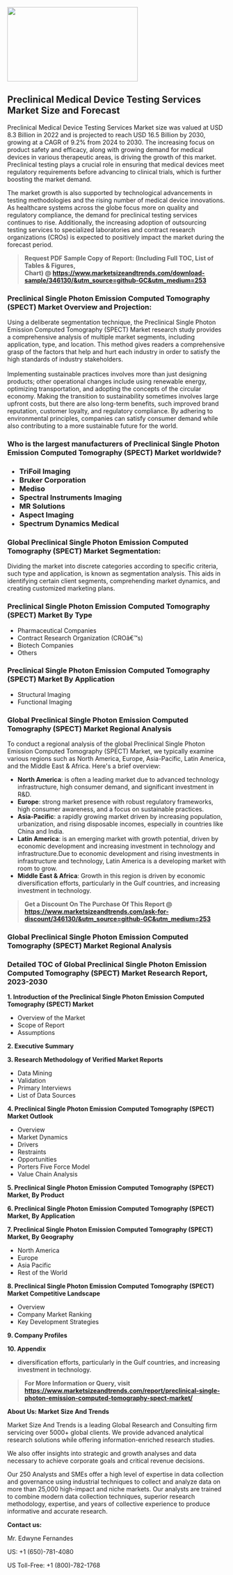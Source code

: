 <p><img class="alignnone size-medium wp-image-20088" src="https://ffe5etoiles.com/wp-content/uploads/2024/12/MST1-300x171.png" alt="" width="300" height="171" /></p><h2>Preclinical Medical Device Testing Services Market Size and Forecast</h2><p>Preclinical Medical Device Testing Services Market size was valued at USD 8.3 Billion in 2022 and is projected to reach USD 16.5 Billion by 2030, growing at a CAGR of 9.2% from 2024 to 2030. The increasing focus on product safety and efficacy, along with growing demand for medical devices in various therapeutic areas, is driving the growth of this market. Preclinical testing plays a crucial role in ensuring that medical devices meet regulatory requirements before advancing to clinical trials, which is further boosting the market demand.</p><p>The market growth is also supported by technological advancements in testing methodologies and the rising number of medical device innovations. As healthcare systems across the globe focus more on quality and regulatory compliance, the demand for preclinical testing services continues to rise. Additionally, the increasing adoption of outsourcing testing services to specialized laboratories and contract research organizations (CROs) is expected to positively impact the market during the forecast period.</p></p><blockquote id="" class=""><strong>Request PDF Sample Copy of Report: (Including Full TOC, List of Tables &amp; Figures, Chart)&nbsp;@&nbsp;<strong><a href="https://www.marketsizeandtrends.com/download-sample/346130/&utm_source=github-GC&utm_medium=253" target="_blank">https://www.marketsizeandtrends.com/download-sample/346130/&utm_source=github-GC&utm_medium=253</a></strong></strong></blockquote><h3 id="" class="">Preclinical Single Photon Emission Computed Tomography (SPECT) Market&nbsp;Overview and Projection:</h3><p id="" class="">Using a deliberate segmentation technique, the Preclinical Single Photon Emission Computed Tomography (SPECT) Market research study provides a comprehensive analysis of multiple market segments, including application, type, and location. This method gives readers a comprehensive grasp of the factors that help and hurt each industry in order to satisfy the high standards of industry stakeholders. <br /> <br />Implementing sustainable practices involves more than just designing products; other operational changes include using renewable energy, optimizing transportation, and adopting the concepts of the circular economy. Making the transition to sustainability sometimes involves large upfront costs, but there are also long-term benefits, such improved brand reputation, customer loyalty, and regulatory compliance. By adhering to environmental principles, companies can satisfy consumer demand while also contributing to a more sustainable future for the world.</p><h3 id="" class="">Who is the largest manufacturers of&nbsp;Preclinical Single Photon Emission Computed Tomography (SPECT) Market worldwide?</h3><h3 class=""><p><ul><li>TriFoil Imaging </li><li> Bruker Corporation </li><li> Mediso </li><li> Spectral Instruments Imaging </li><li> MR Solutions </li><li> Aspect Imaging </li><li> Spectrum Dynamics Medical</li></ul></p></h3><h3 id="" class="">Global&nbsp;Preclinical Single Photon Emission Computed Tomography (SPECT) Market Segmentation:</h3><p id="" class="">Dividing the market into discrete categories according to specific criteria, such type and application, is known as segmentation analysis. This aids in identifying certain client segments, comprehending market dynamics, and creating customized marketing plans.</p><h3 id="" class="">Preclinical Single Photon Emission Computed Tomography (SPECT) Market&nbsp;By Type</h3><p><p><ul><li>Pharmaceutical Companies</li><li> Contract Research Organization (CROâ€™s)</li><li> Biotech Companies</li><li> Others</p></li></ul></p></p><h3 id="" class="">Preclinical Single Photon Emission Computed Tomography (SPECT) Market&nbsp;By Application</h3><p class=""><p><ul><li>Structural Imaging</li><li> Functional Imaging</li></ul></p></p><h3 id="" class="">Global Preclinical Single Photon Emission Computed Tomography (SPECT) Market Regional Analysis</h3><p id="" class="">To conduct a regional analysis of the global Preclinical Single Photon Emission Computed Tomography (SPECT) Market, we typically examine various regions such as North America, Europe, Asia-Pacific, Latin America, and the Middle East &amp; Africa. Here's a brief overview:</p><ul><li><strong>North America</strong>: is often a leading market due to advanced technology infrastructure, high consumer demand, and significant investment in R&amp;D.</li><li><strong>Europe</strong>: strong market presence with robust regulatory frameworks, high consumer awareness, and a focus on sustainable practices.</li><li><strong>Asia-Pacific</strong>: a rapidly growing market driven by increasing population, urbanization, and rising disposable incomes, especially in countries like China and India.</li><li><strong>Latin America</strong>: is an emerging market with growth potential, driven by economic development and increasing investment in technology and infrastructure.Due to economic development and rising investments in infrastructure and technology, Latin America is a developing market with room to grow.</li><li><strong>Middle East &amp; Africa</strong>: Growth in this region is driven by economic diversification efforts, particularly in the Gulf countries, and increasing investment in technology.</li></ul><blockquote id="" class=""><strong>Get a Discount On The Purchase Of This Report @ <strong><a href="https://www.marketsizeandtrends.com/ask-for-discount/346130/&utm_source=github-GC&utm_medium=253" target="_blank">https://www.marketsizeandtrends.com/ask-for-discount/346130/&utm_source=github-GC&utm_medium=253</a></strong></strong></blockquote><h3 id="" class="">Global Preclinical Single Photon Emission Computed Tomography (SPECT) Market Regional Analysis</h3><h3 id="" class="">Detailed TOC of Global Preclinical Single Photon Emission Computed Tomography (SPECT) Market Research Report, 2023-2030</h3><p id="" class=""><strong>1. Introduction of the Preclinical Single Photon Emission Computed Tomography (SPECT) Market</strong></p><ul><li>Overview of the Market</li><li>Scope of Report</li><li>Assumptions</li></ul><p id="" class=""><strong>2. Executive Summary</strong></p><p id="" class=""><strong>3. Research Methodology of Verified Market Reports</strong></p><ul><li>Data Mining</li><li>Validation</li><li>Primary Interviews</li><li>List of Data Sources</li></ul><p id="" class=""><strong>4. Preclinical Single Photon Emission Computed Tomography (SPECT) Market Outlook</strong></p><ul><li>Overview</li><li>Market Dynamics</li><li>Drivers</li><li>Restraints</li><li>Opportunities</li><li>Porters Five Force Model</li><li>Value Chain Analysis</li></ul><p id="" class=""><strong>5. Preclinical Single Photon Emission Computed Tomography (SPECT) Market, By Product</strong></p><p id="" class=""><strong>6. Preclinical Single Photon Emission Computed Tomography (SPECT) Market, By Application</strong></p><p id="" class=""><strong>7. Preclinical Single Photon Emission Computed Tomography (SPECT) Market, By Geography</strong></p><ul><li>North America</li><li>Europe</li><li>Asia Pacific</li><li>Rest of the World</li></ul><p id="" class=""><strong>8. Preclinical Single Photon Emission Computed Tomography (SPECT) Market Competitive Landscape</strong></p><ul><li>Overview</li><li>Company Market Ranking</li><li>Key Development Strategies</li></ul><p id="" class=""><strong>9. Company Profiles</strong></p><p id="" class=""><strong>10. Appendix</strong></p><ul><li>diversification efforts, particularly in the Gulf countries, and increasing investment in technology.</li></ul><blockquote id="" class=""><strong>For More Information or Query, visit <strong><strong><a href="https://www.marketsizeandtrends.com/report/preclinical-single-photon-emission-computed-tomography-spect-market/" target="_blank">https://www.marketsizeandtrends.com/report/preclinical-single-photon-emission-computed-tomography-spect-market/</a></strong></strong></strong></blockquote><p id="" class=""><strong>About Us: Market Size And Trends</strong></p><p id="" class="">Market Size And Trends is a leading Global Research and Consulting firm servicing over 5000+ global clients. We provide advanced analytical research solutions while offering information-enriched research studies.</p><p id="" class="">We also offer insights into strategic and growth analyses and data necessary to achieve corporate goals and critical revenue decisions.</p><p id="" class="">Our 250 Analysts and SMEs offer a high level of expertise in data collection and governance using industrial techniques to collect and analyze data on more than 25,000 high-impact and niche markets. Our analysts are trained to combine modern data collection techniques, superior research methodology, expertise, and years of collective experience to produce informative and accurate research.</p><p id="" class=""><strong>Contact us:</strong></p><p id="" class="">Mr. Edwyne Fernandes</p><p id="" class="">US: +1 (650)-781-4080</p><p id="" class="">US Toll-Free: +1 (800)-782-1768</p>

